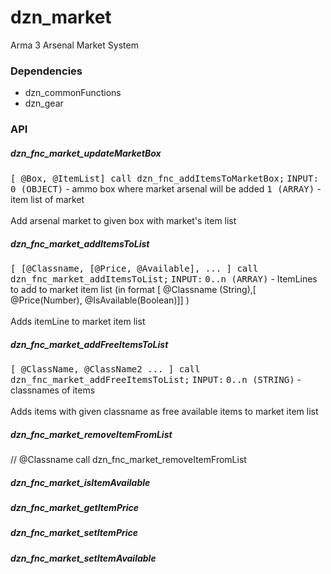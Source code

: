 # dzn_market
Arma 3 Arsenal Market System


### Dependencies
- dzn_commonFunctions
- dzn_gear


### API

##### dzn_fnc_market_updateMarketBox
<tt>[ @Box, @ItemList] call dzn_fnc_addItemsToMarketBox;</tt>
<tt>INPUT:</tt>
<tt>0 (OBJECT)</tt> - ammo box where market arsenal will be added
<tt>1 (ARRAY)</tt> - item list of market
<br><br>Add arsenal market to given box with market's item list

##### dzn_fnc_market_addItemsToList
<tt>[ [@Classname, [@Price, @Available], ... ] call dzn_fnc_market_addItemsToList;</tt>
<tt>INPUT:</tt>
<tt>0..n (ARRAY)</tt> - ItemLines to add to market item list (in format [ @Classname (String),[ @Price(Number),  @IsAvailable(Boolean)]] )
<br><br>Adds itemLine to market item list

##### dzn_fnc_market_addFreeItemsToList
<tt>[ @ClassName, @ClassName2 ... ] call dzn_fnc_market_addFreeItemsToList;</tt>
<tt>INPUT:</tt>
<tt>0..n (STRING)</tt> - classnames of items
<br><br>Adds items with given classname as free available items to market item list

##### dzn_fnc_market_removeItemFromList
// @Classname call dzn_fnc_market_removeItemFromList


##### dzn_fnc_market_isItemAvailable
##### dzn_fnc_market_getItemPrice

##### dzn_fnc_market_setItemPrice
##### dzn_fnc_market_setItemAvailable
